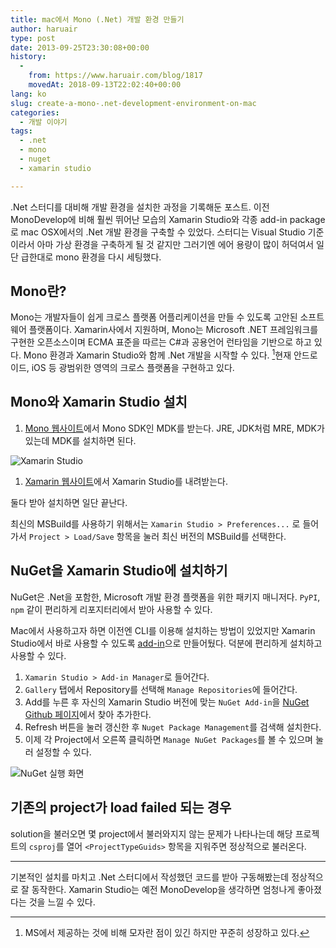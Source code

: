 ```yaml
---
title: mac에서 Mono (.Net) 개발 환경 만들기
author: haruair
type: post
date: 2013-09-25T23:30:08+00:00
history:
  - 
    from: https://www.haruair.com/blog/1817
    movedAt: 2018-09-13T22:02:40+00:00
lang: ko
slug: create-a-mono-.net-development-environment-on-mac
categories:
  - 개발 이야기
tags:
  - .net
  - mono
  - nuget
  - xamarin studio

---
```

.Net 스터디를 대비해 개발 환경을 설치한 과정을 기록해둔 포스트. 이전 MonoDevelop에 비해 훨씬 뛰어난 모습의 Xamarin Studio와 각종 add-in package로 mac OSX에서의 .Net 개발 환경을 구축할 수 있었다. 스터디는 Visual Studio 기준이라서 아마 가상 환경을 구축하게 될 것 같지만 그러기엔 에어 용량이 많이 허덕여서 일단 급한대로 mono 환경을 다시 세팅했다.

## Mono란?

Mono는 개발자들이 쉽게 크로스 플랫폼 어플리케이션을 만들 수 있도록 고안된 소프트웨어 플랫폼이다. Xamarin사에서 지원하며, Mono는 Microsoft .NET 프레임워크를 구현한 오픈소스이며 ECMA 표준을 따르는 C#과 공용언어 런타임을 기반으로 하고 있다. Mono 환경과 Xamarin Studio와 함께 .Net 개발을 시작할 수 있다. [^1]현재 안드로이드, iOS 등 광범위한 영역의 크로스 플랫폼을 구현하고 있다.

## Mono와 Xamarin Studio 설치

  1. [Mono 웹사이트][1]에서 Mono SDK인 MDK를 받는다. JRE, JDK처럼 MRE, MDK가 있는데 MDK를 설치하면 된다.

![Xamarin Studio][2]

  1. [Xamarin 웹사이트][3]에서 Xamarin Studio를 내려받는다.

둘다 받아 설치하면 일단 끝난다.

최신의 MSBuild를 사용하기 위해서는 `Xamarin Studio > Preferences...` 로 들어가서 `Project > Load/Save` 항목을 눌러 최신 버전의 MSBuild를 선택한다.

## NuGet을 Xamarin Studio에 설치하기

NuGet은 .Net을 포함한, Microsoft 개발 환경 플랫폼을 위한 패키지 매니저다. `PyPI`, `npm` 같이 편리하게 리포지터리에서 받아 사용할 수 있다.

Mac에서 사용하고자 하면 이전엔 CLI를 이용해 설치하는 방법이 있었지만 Xamarin Studio에서 바로 사용할 수 있도록 [add-in][4]으로 만들어뒀다. 덕분에 편리하게 설치하고 사용할 수 있다.

  1. `Xamarin Studio > Add-in Manager`로 들어간다.
  2. `Gallery` 탭에서 Repository를 선택해 `Manage Repositories`에 들어간다.
  3. Add를 누른 후 자신의 Xamarin Studio 버전에 맞는 `NuGet Add-in`을 [NuGet Github 페이지][4]에서 찾아 추가한다.
  4. Refresh 버튼을 눌러 갱신한 후 `Nuget Package Management`를 검색해 설치한다.
  5. 이제 각 Project에서 오른쪽 클릭하면 `Manage NuGet Packages`를 볼 수 있으며 눌러 설정할 수 있다.

![NuGet 실행 화면][5]

## 기존의 project가 load failed 되는 경우

solution을 불러오면 몇 project에서 불러와지지 않는 문제가 나타나는데 해당 프로젝트의 `csproj`를 열어 `<ProjectTypeGuids>` 항목을 지워주면 정상적으로 불러온다.

* * *

기본적인 설치를 마치고 .Net 스터디에서 작성했던 코드를 받아 구동해봤는데 정상적으로 잘 동작한다. Xamarin Studio는 예전 MonoDevelop을 생각하면 엄청나게 좋아졌다는 것을 느낄 수 있다.

[^1]:    
    MS에서 제공하는 것에 비해 모자란 점이 있긴 하지만 꾸준히 성장하고 있다.

 [1]: http://www.mono-project.com/
 [2]: /wp-content/uploads/2013/09/Screen-Shot-2013-09-26-at-12.19.04-AM-300x204.png
 [3]: http://xamarin.com/
 [4]: https://github.com/mrward/monodevelop-nuget-addin
 [5]: /wp-content/uploads/2013/09/Screen-Shot-2013-09-26-at-12.22.59-AM-300x232.png